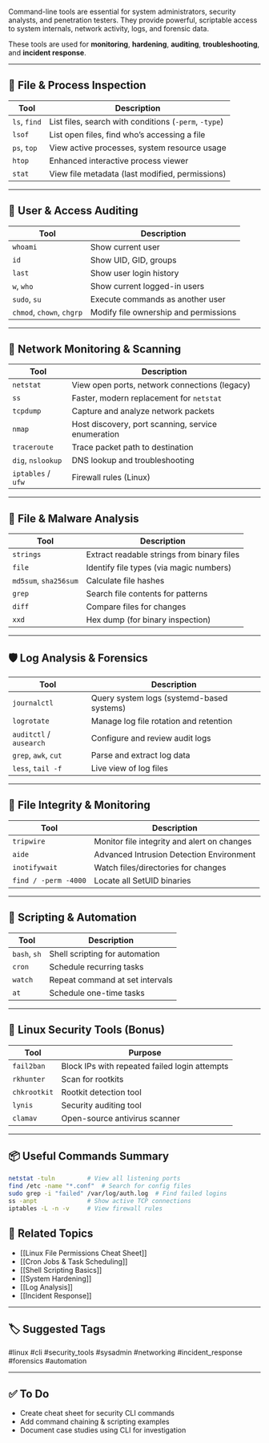 Command-line tools are essential for system administrators, security analysts, and penetration testers. They provide powerful, scriptable access to system internals, network activity, logs, and forensic data.

These tools are used for **monitoring**, **hardening**, **auditing**, **troubleshooting**, and **incident response**.

---

## 📂 File & Process Inspection

| Tool         | Description                                           |
| ------------ | ----------------------------------------------------- |
| `ls`, `find` | List files, search with conditions (`-perm`, `-type`) |
| `lsof`       | List open files, find who’s accessing a file          |
| `ps`, `top`  | View active processes, system resource usage          |
| `htop`       | Enhanced interactive process viewer                   |
| `stat`       | View file metadata (last modified, permissions)       |

---

## 🔐 User & Access Auditing

| Tool         | Description                                         |
|--------------|-----------------------------------------------------|
| `whoami`     | Show current user                                   |
| `id`         | Show UID, GID, groups                               |
| `last`       | Show user login history                             |
| `w`, `who`   | Show current logged-in users                        |
| `sudo`, `su` | Execute commands as another user                    |
| `chmod`, `chown`, `chgrp` | Modify file ownership and permissions |

---

## 📡 Network Monitoring & Scanning

| Tool        | Description                                           |
|-------------|-------------------------------------------------------|
| `netstat`   | View open ports, network connections (legacy)        |
| `ss`        | Faster, modern replacement for `netstat`             |
| `tcpdump`   | Capture and analyze network packets                  |
| `nmap`      | Host discovery, port scanning, service enumeration   |
| `traceroute`| Trace packet path to destination                     |
| `dig`, `nslookup` | DNS lookup and troubleshooting                 |
| `iptables` / `ufw` | Firewall rules (Linux)                        |

---

## 🧪 File & Malware Analysis

| Tool         | Description                                         |
|--------------|-----------------------------------------------------|
| `strings`    | Extract readable strings from binary files          |
| `file`       | Identify file types (via magic numbers)             |
| `md5sum`, `sha256sum` | Calculate file hashes                     |
| `grep`       | Search file contents for patterns                   |
| `diff`       | Compare files for changes                           |
| `xxd`        | Hex dump (for binary inspection)                    |

---

## 🛡 Log Analysis & Forensics

| Tool         | Description                                         |
|--------------|-----------------------------------------------------|
| `journalctl` | Query system logs (systemd-based systems)           |
| `logrotate`  | Manage log file rotation and retention              |
| `auditctl` / `ausearch` | Configure and review audit logs         |
| `grep`, `awk`, `cut` | Parse and extract log data                 |
| `less`, `tail -f` | Live view of log files                         |

---

## 🔧 File Integrity & Monitoring

| Tool         | Description                                         |
|--------------|-----------------------------------------------------|
| `tripwire`   | Monitor file integrity and alert on changes         |
| `aide`       | Advanced Intrusion Detection Environment            |
| `inotifywait`| Watch files/directories for changes                 |
| `find / -perm -4000` | Locate all SetUID binaries                  |

---

## 🐚 Scripting & Automation

| Tool         | Description                                         |
|--------------|-----------------------------------------------------|
| `bash`, `sh` | Shell scripting for automation                      |
| `cron`       | Schedule recurring tasks                            |
| `watch`      | Repeat command at set intervals                     |
| `at`         | Schedule one-time tasks                             |

---

## 🐧 Linux Security Tools (Bonus)

| Tool             | Purpose                                          |
|------------------|--------------------------------------------------|
| `fail2ban`       | Block IPs with repeated failed login attempts    |
| `rkhunter`       | Scan for rootkits                                |
| `chkrootkit`     | Rootkit detection tool                           |
| `lynis`          | Security auditing tool                           |
| `clamav`         | Open-source antivirus scanner                    |

---

## 📦 Useful Commands Summary

```bash
netstat -tuln         # View all listening ports
find /etc -name "*.conf"  # Search for config files
sudo grep -i "failed" /var/log/auth.log  # Find failed logins
ss -anpt              # Show active TCP connections
iptables -L -n -v     # View firewall rules
```

## 🧠 Related Topics

- [[Linux File Permissions Cheat Sheet]]
- [[Cron Jobs & Task Scheduling]]
- [[Shell Scripting Basics]]
- [[System Hardening]]
- [[Log Analysis]]
- [[Incident Response]]

---

## 🏷 Suggested Tags

#linux #cli #security_tools #sysadmin #networking #incident_response #forensics #automation

---

## ✅ To Do

-  Create cheat sheet for security CLI commands
-  Add command chaining & scripting examples
-  Document case studies using CLI for investigation